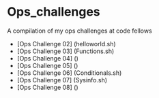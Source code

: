 # Ops_challenges

A compilation of my ops challenges at code fellows

- [Ops Challenge 02] (helloworld.sh)
- [Ops Challenge 03] (Functions.sh)
- [Ops Challenge 04] ()
- [Ops Challenge 05] ()
- [Ops Challenge 06] (Conditionals.sh)
- [Ops Challenge 07] (Sysinfo.sh)
- [Ops Challenge 08] ()
